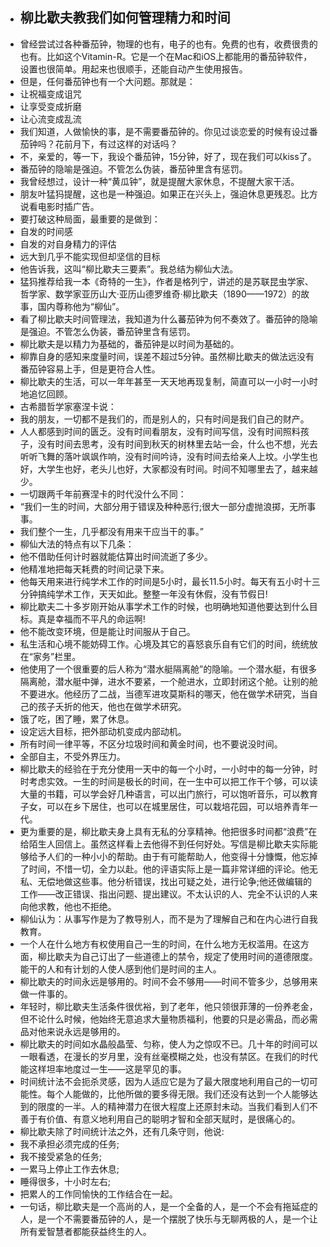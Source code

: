 - ## 柳比歇夫教我们如何管理精力和时间
- 曾经尝试过各种番茄钟，物理的也有，电子的也有。免费的也有，收费很贵的也有。比如这个Vitamin-R。它是一个在Mac和iOS上都能用的番茄钟软件，设置也很简单。用起来也很顺手，还能自动产生使用报告。
- 但是，任何番茄钟也有一个大问题。那就是：
- 让祝福变成诅咒
- 让享受变成折磨
- 让心流变成乱流
- 我们知道，人做愉快的事，是不需要番茄钟的。你见过谈恋爱的时候有设过番茄钟吗？花前月下，有过这样的对话吗？
- 不，亲爱的，等一下，我设个番茄钟，15分钟，好了，现在我们可以kiss了。
- 番茄钟的隐喻是强迫。不管怎么伪装，番茄钟里含有惩罚。
- 我曾经想过，设计一种“黄瓜钟”，就是提醒大家休息，不提醒大家干活。
- 朋友叶猛犸提醒，这也是一种强迫。如果正在兴头上，强迫休息更残忍。比方说看电影时插广告。
- 要打破这种局面，最重要的是做到：
- 自发的时间感
- 自发的对自身精力的评估
- 远大到几乎不能实现但却坚信的目标
- 他告诉我，这叫“柳比歇夫三要素”。我总结为柳仙大法。
- 猛犸推荐给我一本《奇特的一生》，作者是格列宁，讲述的是苏联昆虫学家、哲学家、数学家亚历山大·亚历山德罗维奇·柳比歇夫（1890——1972）的故事，国内尊称他为“柳仙”。
- 看了柳比歇夫时间管理法，我知道为什么蕃茄钟为何不奏效了。番茄钟的隐喻是强迫。不管怎么伪装，番茄钟里含有惩罚。
- 柳比歇夫是以精力为基础的，番茄钟是以时间为基础的。
- 柳靠自身的感知来度量时间，误差不超过5分钟。虽然柳比歇夫的做法远没有番茄钟容易上手，但是更符合人性。
- 柳比歇夫的生活，可以一年年甚至一天天地再现复制，简直可以一小时一小时地追忆回顾。
- 古希腊哲学家塞涅卡说：
- 我的朋友，一切都不是我们的，而是别人的，只有时间是我们自己的财产。
- 人人都感到时间的匮乏。没有时间看朋友，没有时间写信，没有时间照料孩子，没有时间去思考，没有时间到秋天的树林里去站一会，什么也不想，光去听听飞舞的落叶飒飒作响，没有时间吟诗，没有时间去给亲人上坟。小学生也好，大学生也好，老头儿也好，大家都没有时间。时间不知哪里去了，越来越少。
- 一切跟两千年前赛涅卡的时代没什么不同：
- “我们一生的时间，大部分用于错误及种种恶行;很大一部分虚抛浪掷，无所事事。
- 我们整个一生，几乎都没有用来干应当干的事。”
- 柳仙大法的特点有以下几条：
- 他不借助任何计时器就能估算出时间流逝了多少。
- 他精准地把每天耗费的时间记录下来。
- 他每天用来进行纯学术工作的时间是5小时，最长11.5小时。每天有五小时十三分钟搞纯学术工作，天天如此。整整一年没有休假，没有节假日!
- 柳比歇夫二十多岁刚开始从事学术工作的时候，也明确地知道他要达到什么目标。真是幸福而不平凡的命运啊!
- 他不能改变环境，但是能让时间服从于自己。
- 私生活和心境不能妨碍工作。心境及其它的喜怒哀乐自有它们的时间，统统放在“家务”栏里。
- 他使用了一个很重要的后人称为“潜水艇隔离舱”的隐喻。一个潜水艇，有很多隔离舱，潜水艇中弹，进水不要紧，一个舱进水，立即封闭这个舱。让别的舱不要进水。他经历了二战，当德军进攻莫斯科的哪天，他在做学术研究，当自己的孩子夭折的他天，他也在做学术研究。
- 饿了吃，困了睡，累了休息。
- 设定远大目标，把外部动机变成内部动机。
- 所有时间一律平等，不区分垃圾时间和黄金时间，也不要说没时间。
- 全部自主，不受外界压力。
- 柳比歇夫的经验在于充分使用一天中的每一个小时，一小时中的每一分钟，时时考虑实效。一生的时间是极长的时间，在一生中可以把工作干个够，可以读大量的书籍，可以学会好几种语言，可以出门旅行，可以饱听音乐，可以教育子女，可以在乡下居住，也可以在城里居住，可以栽培花园，可以培养青年一代。
- 更为重要的是，柳比歇夫身上具有无私的分享精神。他把很多时间都“浪费”在给陌生人回信上。虽然这样看上去他得不到任何好处。写信是柳比歇夫实际能够给予人们的一种小小的帮助。由于有可能帮助人，他变得十分慷慨，他忘掉了时间，不惜一切，全力以赴。他的评语实际上是一篇非常详细的评论。他无私、无偿地做这些事。他分析错误，找出可疑之处，进行论争;他还做编辑的工作——改正错误、指出问题、提出建议。不太认识的人、完全不认识的人来向他求教，他也不拒绝。
- 柳仙认为：从事写作是为了教导别人，而不是为了理解自己和在内心进行自我教育。
- 一个人在什么地方有权使用自己一生的时间，在什么地方无权滥用。在这方面，柳比歇夫为自己订出了一些道德上的禁令，规定了使用时间的道德限度。能干的人和有计划的人使人感到他们是时间的主人。
- 柳比歇夫的时间永远是够用的。时间不会不够用——时间不管多少，总够用来做一件事的。
- 年轻时，柳比歇夫生活条件很优裕，到了老年，他只领很菲薄的一份养老金，但不论什么时候，他始终无意追求大量物质福利，他要的只是必需品，而必需品对他来说永远是够用的。
- 柳比歇夫的时间如水晶般晶莹、匀称，使人为之惊叹不已。几十年的时间可以一眼看透，在漫长的岁月里，没有丝毫模糊之处，也没有禁区。在我们的时代能这样坦率地度过一生——这是罕见的事。
- 时间统计法不会扼杀灵感，因为人适应它是为了最大限度地利用自己的一切可能性。每个人能做的，比他所做的要多得无限。我们还没有达到一个人能够达到的限度的一半。人的精神潜力在很大程度上还原封未动。当我们看到人们不善于有价值、有意义地利用自己的聪明才智和全部天赋时，是很痛心的。
- 柳比歇夫除了时间统计法之外，还有几条守则，他说:
- 我不承担必须完成的任务;
- 我不接受紧急的任务;
- 一累马上停止工作去休息;
- 睡得很多，十小时左右;
- 把累人的工作同愉快的工作结合在一起。
- 一句话，柳比歇夫是一个高尚的人，是一个全备的人，是一个不会有拖延症的人，是一个不需要番茄钟的人，是一个摆脱了快乐与无聊两极的人，是一个让所有爱智慧者都能获益终生的人。
